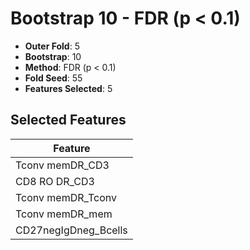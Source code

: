 # Bootstrap 10 - FDR (p < 0.1)

- **Outer Fold**: 5
- **Bootstrap**: 10
- **Method**: FDR (p < 0.1)
- **Fold Seed**: 55
- **Features Selected**: 5

## Selected Features

| Feature |
|---------|
| Tconv memDR_CD3 |
| CD8 RO DR_CD3 |
| Tconv memDR_Tconv |
| Tconv memDR_mem |
| CD27negIgDneg_Bcells |
